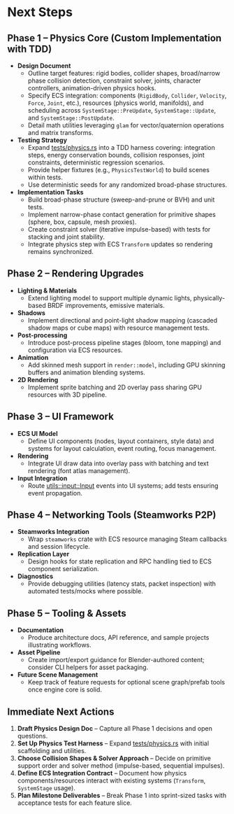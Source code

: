 # Next Steps

## Phase 1 – Physics Core (Custom Implementation with TDD)

- **Design Document**
  - Outline target features: rigid bodies, collider shapes, broad/narrow phase collision detection, constraint solver, joints, character controllers, animation-driven physics hooks.
  - Specify ECS integration: components (`RigidBody`, `Collider`, `Velocity`, `Force`, `Joint`, etc.), resources (physics world, manifolds), and scheduling across `SystemStage::PreUpdate`, `SystemStage::Update`, and `SystemStage::PostUpdate`.
  - Detail math utilities leveraging `glam` for vector/quaternion operations and matrix transforms.
- **Testing Strategy**
  - Expand [tests/physics.rs](cci:7://file:///home/slangerosuna/proj/klaus_of_death_again/tests/physics.rs:0:0-0:0) into a TDD harness covering: integration steps, energy conservation bounds, collision responses, joint constraints, deterministic regression scenarios.
  - Provide helper fixtures (e.g., `PhysicsTestWorld`) to build scenes within tests.
  - Use deterministic seeds for any randomized broad-phase structures.
- **Implementation Tasks**
  - Build broad-phase structure (sweep-and-prune or BVH) and unit tests.
  - Implement narrow-phase contact generation for primitive shapes (sphere, box, capsule, mesh proxies).
  - Create constraint solver (iterative impulse-based) with tests for stacking and joint stability.
  - Integrate physics step with ECS `Transform` updates so rendering remains synchronized.

## Phase 2 – Rendering Upgrades

- **Lighting & Materials**
  - Extend lighting model to support multiple dynamic lights, physically-based BRDF improvements, emissive materials.
- **Shadows**
  - Implement directional and point-light shadow mapping (cascaded shadow maps or cube maps) with resource management tests.
- **Post-processing**
  - Introduce post-process pipeline stages (bloom, tone mapping) and configuration via ECS resources.
- **Animation**
  - Add skinned mesh support in `render::model`, including GPU skinning buffers and animation blending systems.
- **2D Rendering**
  - Implement sprite batching and 2D overlay pass sharing GPU resources with 3D pipeline.

## Phase 3 – UI Framework

- **ECS UI Model**
  - Define UI components (nodes, layout containers, style data) and systems for layout calculation, event routing, focus management.
- **Rendering**
  - Integrate UI draw data into overlay pass with batching and text rendering (font atlas management).
- **Input Integration**
  - Route [utils::input::Input](cci:2://file:///home/slangerosuna/proj/klaus_of_death_again/src/utils/input.rs:55:0-64:1) events into UI systems; add tests ensuring event propagation.

## Phase 4 – Networking Tools (Steamworks P2P)

- **Steamworks Integration**
  - Wrap `steamworks` crate with ECS resource managing Steam callbacks and session lifecycle.
- **Replication Layer**
  - Design hooks for state replication and RPC handling tied to ECS component serialization.
- **Diagnostics**
  - Provide debugging utilities (latency stats, packet inspection) with automated tests/mocks where possible.

## Phase 5 – Tooling & Assets

- **Documentation**
  - Produce architecture docs, API reference, and sample projects illustrating workflows.
- **Asset Pipeline**
  - Create import/export guidance for Blender-authored content; consider CLI helpers for asset packaging.
- **Future Scene Management**
  - Keep track of feature requests for optional scene graph/prefab tools once engine core is solid.

## Immediate Next Actions

1. **Draft Physics Design Doc** – Capture all Phase 1 decisions and open questions.
2. **Set Up Physics Test Harness** – Expand [tests/physics.rs](cci:7://file:///home/slangerosuna/proj/klaus_of_death_again/tests/physics.rs:0:0-0:0) with initial scaffolding and utilities.
3. **Choose Collision Shapes & Solver Approach** – Decide on primitive support order and solver method (impulse-based, sequential impulses).
4. **Define ECS Integration Contract** – Document how physics components/resources interact with existing systems (`Transform`, `SystemStage` usage).
5. **Plan Milestone Deliverables** – Break Phase 1 into sprint-sized tasks with acceptance tests for each feature slice.